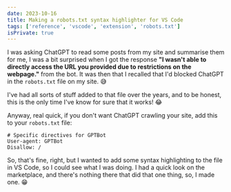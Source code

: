 ```yaml
---
date: 2023-10-16
title: Making a robots.txt syntax highlighter for VS Code
tags: ['reference', 'vscode', 'extension', 'robots.txt']
isPrivate: true
---
```


I was asking ChatGPT to read some posts from my site and summarise
them for me, I was a bit surprised when I got the response **"I wasn't
able to directly access the URL you provided due to restrictions on
the webpage."** from the bot. It was then that I recalled that I'd
blocked ChatGPT in the `robots.txt` file on my site. 😅

I've had all sorts of stuff added to that file over the years, and to
be honest, this is the only time I've know for sure that it works! 😂

Anyway, real quick, if you don't want ChatGPT crawling your site, add
this to your `robots.txt` file:

```text
# Specific directives for GPTBot
User-agent: GPTBot
Disallow: /
```

So, that's fine, right, but I wanted to add some syntax highlighting
to the file in VS Code, so I could see what I was doing. I had a quick
look on the marketplace, and there's nothing there that did that one
thing, so, I made one. 😁
